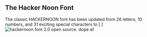 ## The Hacker Noon Font

The classic HACKERNOON font has been updated from 26 letters, 10 numbers, and 31 exciting special characters to [ ]
![hackernoon font 2.0 open source. dope af.](https://imgur.com/gallery/AL5JtoV)
